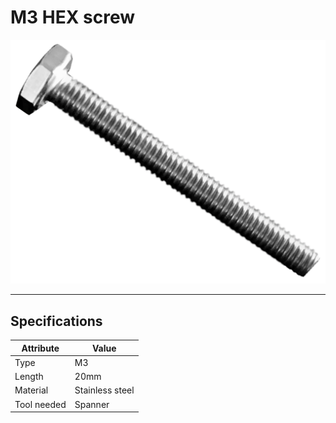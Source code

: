 # M3 HEX screw


![](images/torni.png "")

---



## Specifications

|Attribute |Value|
|---|---|
|Type|M3|
|Length|20mm|
|Material|Stainless steel|
|Tool needed|Spanner|
